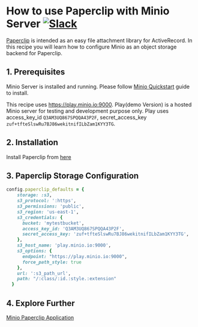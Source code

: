 # How to use Paperclip with Minio Server [![Slack](https://slack.minio.io/slack?type=svg)](https://slack.minio.io)

[Paperclip](https://github.com/thoughtbot/paperclip) is intended as an easy file attachment library for ActiveRecord. In this recipe you will learn how to configure  Minio as an object storage backend for Paperclip.

## 1. Prerequisites

Minio Server is installed and running. Please follow [Minio Quickstart](https://docs.minio.io/docs/minio-quickstart-guide) guide to install.

This recipe uses <https://play.minio.io:9000>. Play(demo Version) is a hosted Minio server for testing and development purpose only. Play uses access_key_id ``Q3AM3UQ867SPQQA43P2F``, secret_access_key ``zuf+tfteSlswRu7BJ86wekitnifILbZam1KYY3TG``. 

## 2. Installation 
 
Install Paperclip from [here](https://github.com/thoughtbot/paperclip)

## 3. Paperclip Storage Configuration

```ruby
config.paperclip_defaults = {
    storage: :s3,
    s3_protocol: ':https',
    s3_permissions: 'public',
    s3_region: 'us-east-1',     
    s3_credentials: {
      bucket: 'mytestbucket', 
      access_key_id: 'Q3AM3UQ867SPQQA43P2F',
      secret_access_key: 'zuf+tfteSlswRu7BJ86wekitnifILbZam1KYY3TG', 
    },
    s3_host_name: 'play.minio.io:9000',
    s3_options: {
      endpoint: "https://play.minio.io:9000", 
      force_path_style: true 
    },
    url: ':s3_path_url',
    path: "/:class/:id.:style.:extension"
  }
```
## 4. Explore Further
 [Minio Paperclip Application](https://github.com/sadysnaat/minio-paperclip) 

